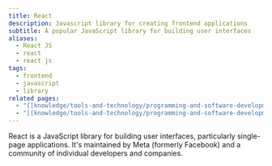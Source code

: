 ```yaml
---
title: React
description: Javascript library for creating frontend applications
subtitle: A popular JavaScript library for building user interfaces
aliases:
  - React JS
  - react
  - react js
tags:
  - frontend
  - javascript
  - library
related pages:
  - "[[knowledge/tools-and-technology/programming-and-software-development/languages/javascript/index|JavaScript]]"
  - "[[knowledge/tools-and-technology/programming-and-software-development/languages/javascript/librairies/index|JavaScript Libraries]]"
---
```


React is a JavaScript library for building user interfaces, particularly single-page applications. It's maintained by Meta (formerly Facebook) and a community of individual developers and companies.
